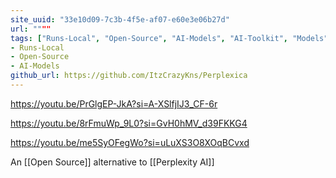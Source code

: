 ```yaml
---
site_uuid: "33e10d09-7c3b-4f5e-af07-e60e3e06b27d"
url: """"
tags: ["Runs-Local", "Open-Source", "AI-Models", "AI-Toolkit", "Models"]
- Runs-Local
- Open-Source
- AI-Models
github_url: https://github.com/ItzCrazyKns/Perplexica
---
```



https://youtu.be/PrGlgEP-JkA?si=A-XSlfjIJ3_CF-6r

https://youtu.be/8rFmuWp_9L0?si=GvH0hMV_d39FKKG4

https://youtu.be/me5SyOFegWo?si=uLuXS3O8XOqBCvxd




An [[Open Source]] alternative to [[Perplexity AI]]


